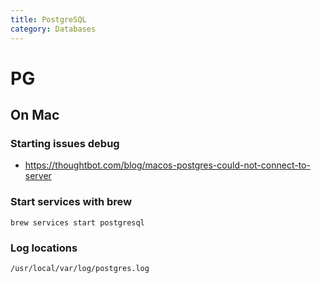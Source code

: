 ```yaml
---
title: PostgreSQL
category: Databases
---
```


# PG

## On Mac

### Starting issues debug
- https://thoughtbot.com/blog/macos-postgres-could-not-connect-to-server

### Start services with brew

```shell
brew services start postgresql
```

### Log locations

```shell
/usr/local/var/log/postgres.log
```
